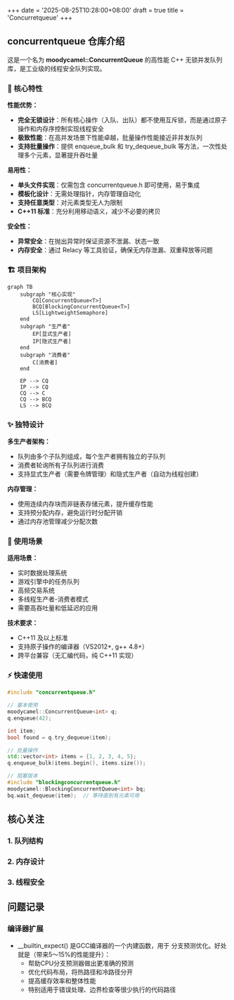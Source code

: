 +++
date = '2025-08-25T10:28:00+08:00'
draft = true
title = 'Concurretqueue'
+++


## concurrentqueue 仓库介绍

这是一个名为 **moodycamel::ConcurrentQueue** 的高性能 C++ 无锁并发队列库，是工业级的线程安全队列实现。

### 🚀 核心特性

**性能优势：**

- **完全无锁设计**：所有核心操作（入队、出队）都不使用互斥锁，而是通过原子操作和内存序控制实现线程安全
- **极致性能**：在高并发场景下性能卓越，批量操作性能接近非并发队列
- **支持批量操作**：提供 enqueue_bulk 和 try_dequeue_bulk 等方法，一次性处理多个元素，显著提升吞吐量

**易用性：**

- **单头文件实现**：仅需包含 concurrentqueue.h 即可使用，易于集成
- **模板化设计**：无需处理指针，内存管理自动化
- **支持任意类型**：对元素类型无人为限制
- **C++11 标准**：充分利用移动语义，减少不必要的拷贝

**安全性：**

- **异常安全**：在抛出异常时保证资源不泄漏、状态一致
- **内存安全**：通过 Relacy 等工具验证，确保无内存泄漏、双重释放等问题

### 🏗️ 项目架构

```mermaid
graph TB
    subgraph "核心实现"
        CQ[ConcurrentQueue<T>]
        BCQ[BlockingConcurrentQueue<T>]
        LS[LightweightSemaphore]
    end
    subgraph "生产者"
        EP[显式生产者]
        IP[隐式生产者]
    end
    subgraph "消费者"
        C[消费者]
    end

    EP --> CQ
    IP --> CQ
    CQ --> C
    CQ --> BCQ
    LS --> BCQ
```

### ✨ 独特设计

**多生产者架构：**

- 队列由多个子队列组成，每个生产者拥有独立的子队列
- 消费者轮询所有子队列进行消费
- 支持显式生产者（需要令牌管理）和隐式生产者（自动为线程创建）

**内存管理：**

- 使用连续内存块而非链表存储元素，提升缓存性能
- 支持预分配内存，避免运行时分配开销
- 通过内存池管理减少分配次数

### 🔧 使用场景

**适用场景：**

- 实时数据处理系统
- 游戏引擎中的任务队列
- 高频交易系统
- 多线程生产者-消费者模式
- 需要高吞吐量和低延迟的应用

**技术要求：**

- C++11 及以上标准
- 支持原子操作的编译器（VS2012+, g++ 4.8+）
- 跨平台兼容（无汇编代码，纯 C++11 实现）

### ⚡ 快速使用

```cpp
#include "concurrentqueue.h"

// 基本使用
moodycamel::ConcurrentQueue<int> q;
q.enqueue(42);

int item;
bool found = q.try_dequeue(item);

// 批量操作
std::vector<int> items = {1, 2, 3, 4, 5};
q.enqueue_bulk(items.begin(), items.size());

// 阻塞版本
#include "blockingconcurrentqueue.h"
moodycamel::BlockingConcurrentQueue<int> bq;
bq.wait_dequeue(item);  // 等待直到有元素可用
```

## 核心关注

### 1. 队列结构

### 2. 内存设计

### 3. 线程安全

## 问题记录

### 编译器扩展

- __builtin_expect() 是GCC编译器的一个内建函数，用于 分支预测优化。好处就是（带来5～15%的性能提升）：
  - 帮助CPU分支预测器做出更准确的预测
  - 优化代码布局，将热路径和冷路径分开
  - 提高缓存效率和整体性能
  - 特别适用于错误处理、边界检查等很少执行的代码路径
